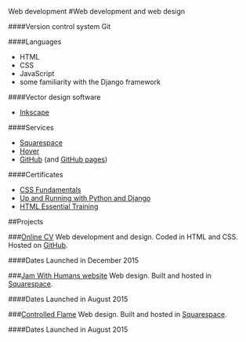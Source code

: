 Web development
#Web development and web design

####Version control system
Git

####Languages
- HTML
- CSS
- JavaScript
- some familiarity with the Django framework

####Vector design software
- [Inkscape](https://inkscape.org)

####Services
- [Squarespace](http://squarespace.com)
- [Hover](http://hover.com)
- [GitHub](http://github.com) (and [GitHub pages](http://github.com/pages))

####Certificates
- [CSS Fundamentals](http://www.lynda.com/ViewCertificate/514A246D43BA4620BE5B67B030045859)
- [Up and Running with Python and Django](http://www.lynda.com/ViewCertificate/2E9C376EEB654D14BF4FEFD5D39AC4DD)
- [HTML Essential Training](http://www.lynda.com/HTML-tutorials/HTML-Essential-Training/170427-2.html)

##Projects

###[Online CV](#)
Web development and design. Coded in HTML and CSS. Hosted on [GitHub](http://github.com).

####Dates
Launched in December 2015

###<a name="web-jam"></a>[Jam With Humans website](http://jamwithhumans.com)
Web design. Built and hosted in [Squarespace](http://squarespace.com).

####Dates
Launched in August 2015

###<a name="web-cf"></a>[Controlled Flame](http://controlledflame.com)
Web design. Built and hosted in [Squarespace](http://squarespace.com).

####Dates
Launched in August 2015